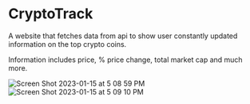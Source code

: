 # CryptoTrack
 
A website that fetches data from api to show user constantly updated information on the top crypto coins. 

Information includes price, % price change, total market cap and much more. 



![Screen Shot 2023-01-15 at 5 08 59 PM](https://user-images.githubusercontent.com/65047030/212578822-f17ac816-1e5b-4a2d-9fef-cac48ed29b69.png)
![Screen Shot 2023-01-15 at 5 09 10 PM](https://user-images.githubusercontent.com/65047030/212578824-b8cdc952-4471-4941-b996-e9b950ec2d9f.png)
